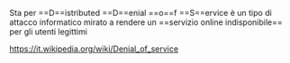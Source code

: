 Sta per ==D==istributed ==D==enial ==o==f ==S==ervice è un tipo di attacco informatico mirato a rendere un ==servizio online indisponibile== per gli utenti legittimi

https://it.wikipedia.org/wiki/Denial_of_service